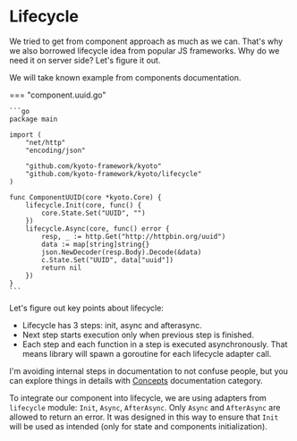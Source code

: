 
# Lifecycle

We tried to get from component approach as much as we can.
That's why we also borrowed lifecycle idea from popular JS frameworks.
Why do we need it on server side?
Let's figure it out.

We will take known example from components documentation.

=== "component.uuid.go"

	```go
	package main

	import (
	    "net/http"
	    "encoding/json"

	    "github.com/kyoto-framework/kyoto"
	    "github.com/kyoto-framework/kyoto/lifecycle"
	)

	func ComponentUUID(core *kyoto.Core) {
	    lifecycle.Init(core, func() {
	        core.State.Set("UUID", "")
	    })
	    lifecycle.Async(core, func() error {
	        resp, _ := http.Get("http://httpbin.org/uuid")
	        data := map[string]string{}
	        json.NewDecoder(resp.Body).Decode(&data)
	        c.State.Set("UUID", data["uuid"])
	        return nil
	    })
	}
	```

Let's figure out key points about lifecycle:

- Lifecycle has 3 steps: init, async and afterasync.
- Next step starts execution only when previous step is finished.
- Each step and each function in a step is executed asynchronously.
  That means library will spawn a goroutine for each lifecycle adapter call.

I'm avoiding internal steps in documentation to not confuse people,
but you can explore things in details with [Concepts](/concepts) documentation category.

To integrate our component into lifecycle, we are using adapters from `lifecycle` module:
`Init`, `Async`, `AfterAsync`. Only `Async` and `AfterAsync` are allowed to return an error.
It was designed in this way to ensure that `Init` will be used as intended (only for state and components initialization).
